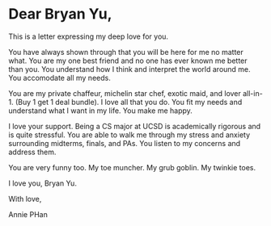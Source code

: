 # Dear Bryan Yu,

This is a letter expressing my deep love for you.

You have always shown through that you will be here for me no matter what. You are my one best friend and no one has ever known me better than you. You understand how I think and interpret the world around me. You accomodate all my needs.

You are my private chaffeur, michelin star chef, exotic maid, and lover all-in-1. (Buy 1 get 1 deal bundle). I love all that you do. You fit my needs and understand what I want in my life. You make me happy.

I love your support. Being a CS major at UCSD is academically rigorous and is quite stressful. You are able to walk me through my stress and anxiety surrounding midterms, finals, and PAs. You listen to my concerns and address them. 

You are very funny too. My toe muncher. My grub goblin. My twinkie toes.

I love you, Bryan Yu.

With love,

Annie PHan